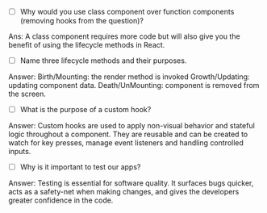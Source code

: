 - [ ] Why would you use class component over function components (removing hooks from the question)?

Ans: A class component requires more code but will also give you the benefit of using the lifecycle methods in React.

- [ ] Name three lifecycle methods and their purposes.

Answer:
Birth/Mounting: the render method is invoked
Growth/Updating: updating component data.
Death/UnMounting: component is removed from the screen.

- [ ] What is the purpose of a custom hook?

Answer: Custom hooks are used to apply non-visual behavior and stateful logic throughout a component. They are reusable and can be created to watch for key presses, manage event listeners and handling controlled inputs.

- [ ] Why is it important to test our apps?

Answer: Testing is essential for software quality. It surfaces bugs quicker, acts as a safety-net when making changes, and gives the developers greater confidence in the code.
